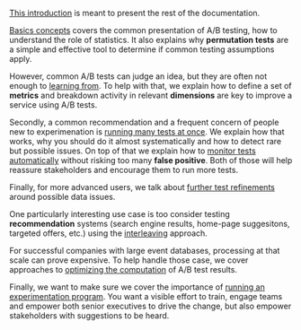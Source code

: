 
[This introduction](docs/intro.md) is meant to present the rest of the documentation.

[Basics concepts](./basics.md) covers the common presentation of A/B testing, how to understand the role of statistics. It also explains why **permutation tests** are a simple and effective tool to determine if common testing assumptions apply.

However, common A/B tests can judge an idea, but they are often not enough to [learning from](./learning.md). To help with that, we explain how to define a set of **metrics** and breakdown activity in relevant **dimensions** are key to improve a service using A/B tests.

Secondly, a common recommendation and a frequent concern of people new to experimenation is [running many tests at once](./multivatiate.md). We explain how that works, why you should do it almost systematically and how to detect rare but possible issues. On top of that we explain how to [monitor tests automatically](./monitoring.md) without risking too many **false positive**. Both of those will help reassure stakeholders and encourage them to run more tests.

Finally, for more advanced users, we talk about [further test refinements](./refinements.md) around possible data issues.

[suggestion]: <> (Multi-arm bandits)
[suggestion]: <> (Bayesian and picking a prior)

One particularly interesting use case is too consider testing **recommendation** systems (search engine results, home-page suggesitons, targeted offers, etc.) using the [interleaving](./interleaving.md) approach.

For successful companies with large event databases, processing at that scale can prove expensive. To help handle those case, we cover approaches to [optimizing the computation](./optimization.md) of A/B test results.

Finally, we want to make sure we cover the importance of [running an experimentation program](./program.md). You want a visible effort to train, engage teams and empower both senior executives to drive the change, but also empower stakeholders with suggestions to be heard.


[pre-requisite]: <> (Feature flag)
[pre-requisite]: <> (Event logging)
[pre-requisite]: <> (Authentication/session)
[pre-requisite]: <> (…)

[bare minimum]: <> (Attribution & Exclusion)
[bare minimum]: <> (Agg. & Metric definition)
[bare minimum]: <> (Double-attribution excl.)
[bare minimum]: <> (t-test)

[necesarry]: <> (Permutation tests)
[necesarry]: <> (Categorical — causalQuartets https://twitter.com/JessicaHullman/status/1629150627937804288)

[necesarry]: <> (Cuped)
[necesarry]: <> (Multi-metric)

[essential]: <> (Damage early warning, cutoff)
[essential]: <> (Sample ratio mismatch)
[essential]: <> (Multi-comparision correction)
[essential]: <> (Sequential testing)

[always useful]: <> (Hold-out: custom split)
[always useful]: <> (Regression parameters)
[always useful]: <> (Multi-variate effect)
[always useful]: <> (Temporal analysis)

[generally useful]: <> (Delayed metrics)
[generally useful]: <> (Monte-Carlo simulation)
[generally useful]: <> (Scalable compute cell)
[generally useful]: <> (Holdback support)

[convenient]: <> (Time to significance)
[convenient]: <> (Ineffective flags remains)
[convenient]: <> (Color-coding, ranked results)
[convenient]: <> (…)

[circumstantial]: <> (Clustered, Des Raj corr.)
[circumstantial]: <> (Network cl., excl.front.)
[circumstantial]: <> (Multi-arm bandits)
[circumstantial]: <> (Interleaved tournament)

[different approach]: <> (Bayesian, dif priors)
[different approach]: <> (Additonal value info)
